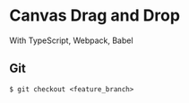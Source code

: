 # Canvas Drag and Drop
With TypeScript, Webpack, Babel

## Git
```
$ git checkout <feature_branch>
```